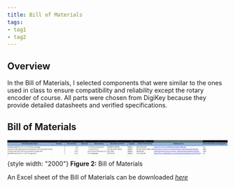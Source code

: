 ```yaml
---
title: Bill of Materials
tags:
- tag1
- tag2
---
```


## Overview
In the Bill of Materials, I selected components that were similar to the ones used in class to ensure compatibility and reliability except the rotary encoder of course. All parts were chosen from DigiKey because they provide detailed datasheets and verified specifications. 

## Bill of Materials 
![](BOM-Screenshot.png){style width: "2000"}
**Figure 2:** Bill of Materials

An Excel sheet of the Bill of Materials can be downloaded  [*here*](Christo-BOM.xlsx)



